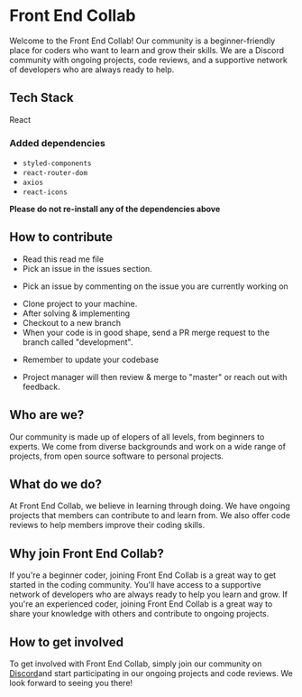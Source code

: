 # Front End Collab

Welcome to the Front End Collab! Our community is a beginner-friendly place for coders who want to learn and grow their skills. We are a Discord community with ongoing projects, code reviews, and a supportive network of developers who are always ready to help.

## Tech Stack
React

### Added dependencies
* `styled-components`
* `react-router-dom`
* `axios`
* `react-icons`

<b>Please do not re-install any of the dependencies above</b>

## How to contribute
* Read this read me file 
* Pick an issue in the issues section.
- Pick an issue by commenting on the issue you are currently working on
* Clone project to your machine.
* After solving & implementing
* Checkout to a new branch
* When your code is in good shape, send a PR merge request to the branch called "development".
- Remember to update your codebase
* Project manager will then review & merge to "master" or reach out with feedback.


## Who are we?

Our community is made up of elopers of all levels, from beginners to experts. We come from diverse backgrounds and work on a wide range of projects, from open source software to personal projects.

## What do we do?

At Front End Collab, we believe in learning through doing. We have ongoing projects that members can contribute to and learn from. We also offer code reviews to help members improve their coding skills.

## Why join Front End Collab?

If you're a beginner coder, joining Front End Collab is a great way to get started in the coding community. You'll have access to a supportive network of developers who are always ready to help you learn and grow. If you're an experienced coder, joining Front End Collab is a great way to share your knowledge with others and contribute to ongoing projects.
## How to get involved

To get involved with Front End Collab, simply join our community on [Discord](https://discord.gg/zdbJkaRG)and start participating in our ongoing projects and code reviews. We look forward to seeing you there!

